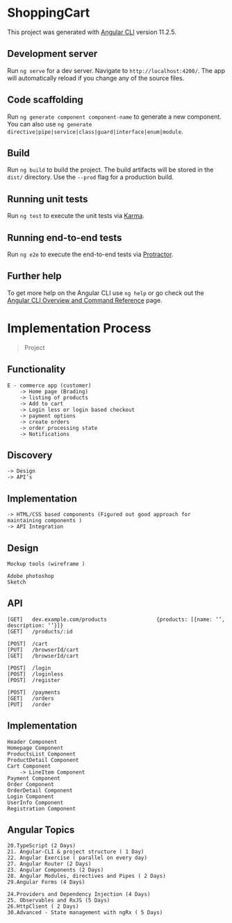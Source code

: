 # ShoppingCart

This project was generated with [Angular CLI](https://github.com/angular/angular-cli) version 11.2.5.

## Development server

Run `ng serve` for a dev server. Navigate to `http://localhost:4200/`. The app will automatically reload if you change any of the source files.

## Code scaffolding

Run `ng generate component component-name` to generate a new component. You can also use `ng generate directive|pipe|service|class|guard|interface|enum|module`.

## Build

Run `ng build` to build the project. The build artifacts will be stored in the `dist/` directory. Use the `--prod` flag for a production build.

## Running unit tests

Run `ng test` to execute the unit tests via [Karma](https://karma-runner.github.io).

## Running end-to-end tests

Run `ng e2e` to execute the end-to-end tests via [Protractor](http://www.protractortest.org/).

## Further help

To get more help on the Angular CLI use `ng help` or go check out the [Angular CLI Overview and Command Reference](https://angular.io/cli) page.

# Implementation Process

> Project 

## Functionality
```
E - commerce app (customer)
	-> Home page (Brading)
	-> listing of products 
	-> Add to cart 
	-> Login less or login based checkout 
	-> payment options 
	-> create orders 
	-> order processing state
	-> Notifications 
```

## Discovery
```
-> Design 
-> API’s 
```

## Implementation
```
-> HTML/CSS based components (Figured out good approach for maintaining components )
-> API Integration 
```


## Design 
```
Mockup tools (wireframe )

Adobe photoshop
Sketch
```

## API
```
[GET]	dev.example.com/products				{products: [{name: ‘’, description: ‘’}]}
[GET]	/products/:id	

[POST]	/cart					
[PUT]	/browserId/cart
[GET]	/browserId/cart

[POST]	/login
[POST]	/loginless
[POST]	/register

[POST]	/payments
[GET]	/orders
[PUT]	/order
```

## Implementation
```
Header Component 
Homepage Component
ProductsList Component
ProductDetail Component
Cart Component 
	-> LineItem Component 
Payment Component
Order Component 
OrderDetail Component 
Login Component 
UserInfo Component 
Registration Component 
```

## Angular Topics
```
20.TypeScript (2 Days)
21. Angular-CLI & project structure ( 1 Day)
22. Angular Exercise ( parallel on every day)
27. Angular Router (2 Days)
23. Angular Components (2 Days)
28. Angular Modules, directives and Pipes ( 2 Days) 
29.Angular Forms (4 Days)

24.Providers and Dependency Injection (4 Days)
25. Observables and RxJS (5 Days)
26.HttpClient ( 2 Days)
30.Advanced - State management with ngRx ( 5 Days) 
```